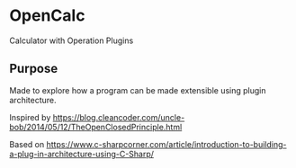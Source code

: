 # OpenCalc
Calculator with Operation Plugins

## Purpose

Made to explore how a program can be made extensible using plugin architecture. 

Inspired by https://blog.cleancoder.com/uncle-bob/2014/05/12/TheOpenClosedPrinciple.html

Based on https://www.c-sharpcorner.com/article/introduction-to-building-a-plug-in-architecture-using-C-Sharp/
